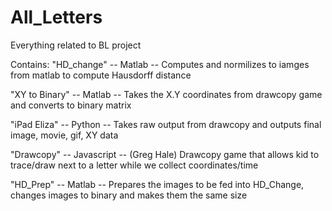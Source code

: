 # All_Letters
Everything related to BL project 

Contains:
"HD_change" -- Matlab -- Computes and normilizes to iamges from matlab to compute Hausdorff distance

"XY to Binary" -- Matlab -- Takes the X.Y coordinates from drawcopy game and converts to binary matrix

"iPad Eliza" -- Python -- Takes raw output from drawcopy and outputs final image, movie, gif, XY data 

"Drawcopy" -- Javascript -- (Greg Hale) Drawcopy game that allows kid to trace/draw next to a letter while we collect coordinates/time

"HD_Prep" -- Matlab -- Prepares the images to be fed into HD_Change, changes images to binary and makes them the same size 
